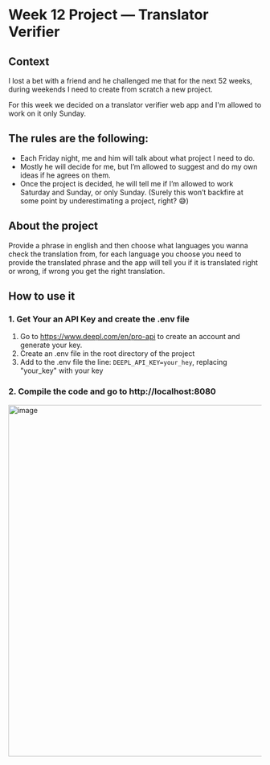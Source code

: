 # Week 12 Project — Translator Verifier

## Context
I lost a bet with a friend and he challenged me that for the next 52 weeks, during weekends I need to create from scratch a new project.

For this week we decided on a translator verifier web app and I'm allowed to work on it only Sunday.

## The rules are the following:
*   Each Friday night, me and him will talk about what project I need to do.
*   Mostly he will decide for me, but I’m allowed to suggest and do my own ideas if he agrees on them.
*   Once the project is decided, he will tell me if I’m allowed to work Saturday and Sunday, or only Sunday.
(Surely this won’t backfire at some point by underestimating a project, right? 😅)

## About the project
Provide a phrase in english and then choose what languages you wanna check the translation from, for each language you choose you need to provide the translated phrase and the app will tell you if it is translated right or wrong, if wrong you get the right translation.

## How to use it

### 1.  Get Your an API Key and create the .env file
1.   Go to https://www.deepl.com/en/pro-api to create an account and generate your key.
2.   Create an .env file in the root directory of the project
3.   Add to the .env file the line: ```DEEPL_API_KEY=your_hey```, replacing "your_key" with your key

### 2.  Compile the code and go to http://localhost:8080
<img width="1432" height="700" alt="image" src="https://github.com/user-attachments/assets/20f9e695-4434-4636-ab77-1f04ed45fe5b" />
